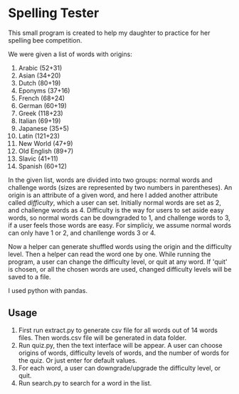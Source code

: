 # Spelling Tester
This small program is created to help my daughter to practice for her spelling
bee competition.

We were given a list of words with origins:

1. Arabic (52+31)
2. Asian (34+20)
3. Dutch (80+19)
4. Eponyms (37+16)
5. French (68+24)
6. German (60+19)
7. Greek (118+23)
8. Italian (69+19)
9. Japanese (35+5)
10. Latin (121+23)
11. New World (47+9)
12. Old English (89+7)
13. Slavic (41+11)
14. Spanish (60+12)

In the given list, words are divided into two groups: normal words and
challenge words (sizes are represented by two numbers in parentheses).
An origin is an attribute of a given word, and here I added another attribute
called *difficulty*, which a user can set. Initially normal words are set as
2, and challenge words as 4. Difficulty is the way for users to set aside
easy words, so normal words can be downgraded to 1, and challenge words to 3,
if a user feels those words are easy. For simpliciy, we assume normal words can
only have 1 or 2, and chanllenge words 3 or 4.

Now a helper can generate shuffled words using the origin and the difficulty level. 
Then a helper can read the word one by one.
While running the program, a user can change the difficulty level, or quit at any word.
If 'quit' is chosen, or all the chosen words are used, changed difficulty
levels will be saved to a file.

I used python with pandas.

## Usage
1. First run extract.py to generate csv file for all words out of 14 words
   files. Then words.csv file will be generated in data folder.
2. Run quiz.py, then the text interface will be appear. A user can choose
   origins of words, difficulty levels of words, and the number of words for
   the quiz. Or just enter for default values.
3. For each word, a user can downgrade/upgrade the difficulty level, or quit.
4. Run search.py to search for a word in the list.
